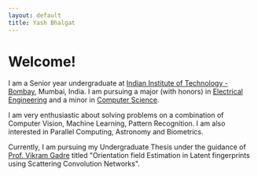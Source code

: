 ```yaml
---
layout: default
title: Yash Bhalgat
---
```


# Welcome!


I am a Senior year undergraduate at [Indian Institute of Technology - Bombay](https://www.iitb.ac.in), Mumbai, India. I am pursuing a major (with honors) in [Electrical Engineering](https://www.ee.iitb.ac.in) and a minor in [Computer Science](https://www.cse.iitb.ac.in).

I am very enthusiastic about solving problems on a combination of Computer Vision, Machine Learning, Pattern Recognition. I am also interested in Parallel Computing, Astronomy and Biometrics.

Currently, I am pursuing my Undergraduate Thesis under the guidance of [Prof. Vikram Gadre](https://www.ee.iitb.ac.in/wiki/faculty/vmgadre) titled "Orientation field Estimation in Latent fingerprints using Scattering Convolution Networks".


